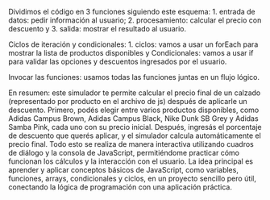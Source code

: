 Dividimos el código en 3 funciones siguiendo este esquema: 1. entrada de datos: pedir información al usuario; 2. procesamiento: calcular el precio con descuento y 3. salida: mostrar el resultado al usuario.

Ciclos de iteración y condicionales: 1. ciclos: vamos a usar un forEach para mostrar la lista de productos disponibles y Condicionales: vamos a usar if para validar las opciones y descuentos ingresados por el usuario.

Invocar las funciones: usamos todas las funciones juntas en un flujo lógico.

En resumen: este simulador te permite calcular el precio final de un calzado (representado por producto en el archivo de js) después de aplicarle un descuento.
Primero, podés elegir entre varios productos disponibles, como Adidas Campus Brown, Adidas Campus Black, Nike Dunk SB Grey y Adidas Samba Pink, cada uno con su precio inicial.
Después, ingresás el porcentaje de descuento que querés aplicar, y el simulador calcula automáticamente el precio final. 
Todo esto se realiza de manera interactiva utilizando cuadros de diálogo y la consola de JavaScript, permitiéndome practicar cómo funcionan los cálculos y la interacción con el usuario.
La idea principal es aprender y aplicar conceptos básicos de JavaScript, como variables, funciones, arrays, condicionales y ciclos, en un proyecto sencillo pero útil, conectando la lógica de programación con una aplicación práctica.
